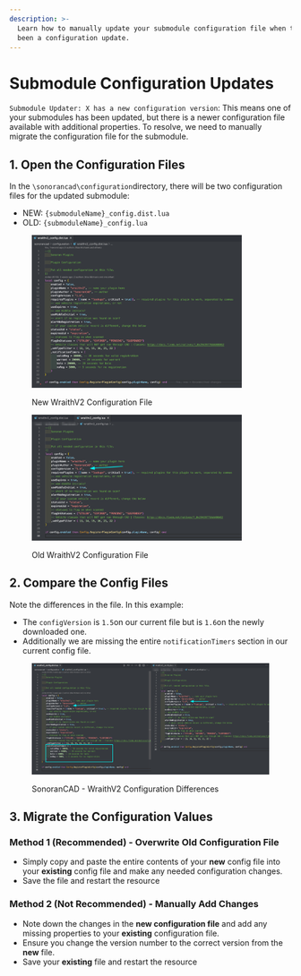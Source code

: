 ```yaml
---
description: >-
  Learn how to manually update your submodule configuration file when there has
  been a configuration update.
---
```


# Submodule Configuration Updates

`Submodule Updater: X has a new configuration version`: This means one of your submodules has been updated, but there is a newer configuration file available with additional properties. To resolve, we need to manually migrate the configuration file for the submodule.

## 1. Open the Configuration Files

In the `\sonorancad\configuration`directory, there will be two configuration files for the updated submodule:

* NEW: `{submoduleName}_config.dist.lua`
* OLD: `{submoduleName}_config.lua`&#x20;

<div><figure><img src="../../../../.gitbook/assets/image (47).png" alt="" width="375"><figcaption><p>New WraithV2 Configuration File</p></figcaption></figure> <figure><img src="../../../../.gitbook/assets/image (53).png" alt="" width="375"><figcaption><p>Old WraithV2 Configuration File</p></figcaption></figure></div>

## 2. Compare the Config Files

Note the differences in the file. In this example:

* The `configVersion` is `1.5`on our current file but is `1.6`on the newly downloaded one.
* Additionally we are missing the entire `notificationTimers` section in our current config file.&#x20;

<figure><img src="../../../../.gitbook/assets/image (54).png" alt="" width="563"><figcaption><p>SonoranCAD - WraithV2 Configuration Differences</p></figcaption></figure>

## 3. Migrate the Configuration Values

### Method 1 (Recommended) - Overwrite Old Configuration File

* Simply copy and paste the entire contents of your **new** config file into your **existing** config file and make any needed configuration changes.
* Save the file and restart the resource

### Method 2 (Not Recommended) - Manually Add Changes

* Note down the changes in the **new configuration file** and add any missing properties to your **existing** configuration file.&#x20;
* Ensure you change the version number to the correct version from the **new** file.&#x20;
* Save your **existing** file and restart the resource
